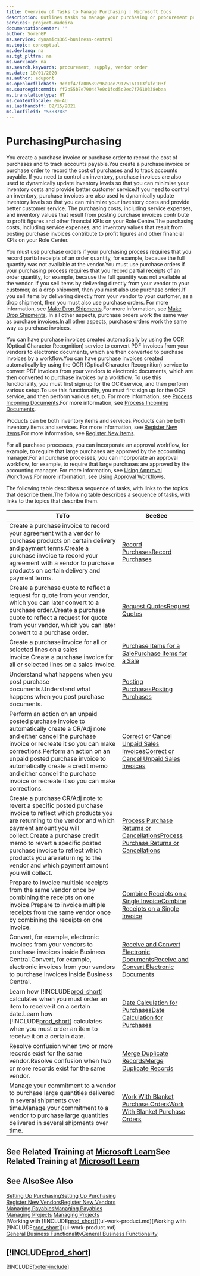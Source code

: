 ```yaml
---
title: Overview of Tasks to Manage Purchasing | Microsoft Docs
description: Outlines tasks to manage your purchasing or procurement processes, including how purchase invoices and purchase orders work.
services: project-madeira
documentationcenter: ''
author: SorenGP
ms.service: dynamics365-business-central
ms.topic: conceptual
ms.devlang: na
ms.tgt_pltfrm: na
ms.workload: na
ms.search.keywords: procurement, supply, vendor order
ms.date: 10/01/2020
ms.author: edupont
ms.openlocfilehash: 9cd1f47fa00539c96a9ee79175161113f4fe103f
ms.sourcegitcommit: ff2b55b7e790447e0c1fcd5c2ec7f7610338ebaa
ms.translationtype: HT
ms.contentlocale: en-AU
ms.lasthandoff: 02/15/2021
ms.locfileid: "5383783"
---
```

# <a name="purchasing"></a><span data-ttu-id="469ce-103">Purchasing</span><span class="sxs-lookup"><span data-stu-id="469ce-103">Purchasing</span></span>
<span data-ttu-id="469ce-104">You create a purchase invoice or purchase order to record the cost of purchases and to track accounts payable.</span><span class="sxs-lookup"><span data-stu-id="469ce-104">You create a purchase invoice or purchase order to record the cost of purchases and to track accounts payable.</span></span> <span data-ttu-id="469ce-105">If you need to control an inventory, purchase invoices are also used to dynamically update inventory levels so that you can minimise your inventory costs and provide better customer service.</span><span class="sxs-lookup"><span data-stu-id="469ce-105">If you need to control an inventory, purchase invoices are also used to dynamically update inventory levels so that you can minimize your inventory costs and provide better customer service.</span></span> <span data-ttu-id="469ce-106">The purchasing costs, including service expenses, and inventory values that result from posting purchase invoices contribute to profit figures and other financial KPIs on your Role Centre.</span><span class="sxs-lookup"><span data-stu-id="469ce-106">The purchasing costs, including service expenses, and inventory values that result from posting purchase invoices contribute to profit figures and other financial KPIs on your Role Center.</span></span>

<span data-ttu-id="469ce-107">You must use purchase orders if your purchasing process requires that you record partial receipts of an order quantity, for example, because the full quantity was not available at the vendor.</span><span class="sxs-lookup"><span data-stu-id="469ce-107">You must use purchase orders if your purchasing process requires that you record partial receipts of an order quantity, for example, because the full quantity was not available at the vendor.</span></span> <span data-ttu-id="469ce-108">If you sell items by delivering directly from your vendor to your customer, as a drop shipment, then you must also use purchase orders.</span><span class="sxs-lookup"><span data-stu-id="469ce-108">If you sell items by delivering directly from your vendor to your customer, as a drop shipment, then you must also use purchase orders.</span></span> <span data-ttu-id="469ce-109">For more information, see [Make Drop Shipments](sales-how-drop-shipment.md).</span><span class="sxs-lookup"><span data-stu-id="469ce-109">For more information, see [Make Drop Shipments](sales-how-drop-shipment.md).</span></span> <span data-ttu-id="469ce-110">In all other aspects, purchase orders work the same way as purchase invoices.</span><span class="sxs-lookup"><span data-stu-id="469ce-110">In all other aspects, purchase orders work the same way as purchase invoices.</span></span>

<span data-ttu-id="469ce-111">You can have purchase invoices created automatically by using the OCR (Optical Character Recognition) service to convert PDF invoices from your vendors to electronic documents, which are then converted to purchase invoices by a workflow.</span><span class="sxs-lookup"><span data-stu-id="469ce-111">You can have purchase invoices created automatically by using the OCR (Optical Character Recognition) service to convert PDF invoices from your vendors to electronic documents, which are then converted to purchase invoices by a workflow.</span></span> <span data-ttu-id="469ce-112">To use this functionality, you must first sign up for the OCR service, and then perform various setup.</span><span class="sxs-lookup"><span data-stu-id="469ce-112">To use this functionality, you must first sign up for the OCR service, and then perform various setup.</span></span> <span data-ttu-id="469ce-113">For more information, see [Process Incoming Documents](across-process-income-documents.md).</span><span class="sxs-lookup"><span data-stu-id="469ce-113">For more information, see [Process Incoming Documents](across-process-income-documents.md).</span></span>      

<span data-ttu-id="469ce-114">Products can be both inventory items and services.</span><span class="sxs-lookup"><span data-stu-id="469ce-114">Products can be both inventory items and services.</span></span> <span data-ttu-id="469ce-115">For more information, see [Register New Items](inventory-how-register-new-items.md).</span><span class="sxs-lookup"><span data-stu-id="469ce-115">For more information, see [Register New Items](inventory-how-register-new-items.md).</span></span>

<span data-ttu-id="469ce-116">For all purchase processes, you can incorporate an approval workflow, for example, to require that large purchases are approved by the accounting manager.</span><span class="sxs-lookup"><span data-stu-id="469ce-116">For all purchase processes, you can incorporate an approval workflow, for example, to require that large purchases are approved by the accounting manager.</span></span> <span data-ttu-id="469ce-117">For more information, see [Using Approval Workflows](across-how-use-approval-workflows.md).</span><span class="sxs-lookup"><span data-stu-id="469ce-117">For more information, see [Using Approval Workflows](across-how-use-approval-workflows.md).</span></span>

<span data-ttu-id="469ce-118">The following table describes a sequence of tasks, with links to the topics that describe them.</span><span class="sxs-lookup"><span data-stu-id="469ce-118">The following table describes a sequence of tasks, with links to the topics that describe them.</span></span>

| <span data-ttu-id="469ce-119">To</span><span class="sxs-lookup"><span data-stu-id="469ce-119">To</span></span> | <span data-ttu-id="469ce-120">See</span><span class="sxs-lookup"><span data-stu-id="469ce-120">See</span></span> |
| --- | --- |
| <span data-ttu-id="469ce-121">Create a purchase invoice to record your agreement with a vendor to purchase products on certain delivery and payment terms.</span><span class="sxs-lookup"><span data-stu-id="469ce-121">Create a purchase invoice to record your agreement with a vendor to purchase products on certain delivery and payment terms.</span></span> |[<span data-ttu-id="469ce-122">Record Purchases</span><span class="sxs-lookup"><span data-stu-id="469ce-122">Record Purchases</span></span>](purchasing-how-record-purchases.md) |
|<span data-ttu-id="469ce-123">Create a purchase quote to reflect a request for quote from your vendor, which you can later convert to a purchase order.</span><span class="sxs-lookup"><span data-stu-id="469ce-123">Create a purchase quote to reflect a request for quote from your vendor, which you can later convert to a purchase order.</span></span>|[<span data-ttu-id="469ce-124">Request Quotes</span><span class="sxs-lookup"><span data-stu-id="469ce-124">Request Quotes</span></span>](purchasing-how-request-quotes.md)|
| <span data-ttu-id="469ce-125">Create a purchase invoice for all or selected lines on a sales invoice.</span><span class="sxs-lookup"><span data-stu-id="469ce-125">Create a purchase invoice for all or selected lines on a sales invoice.</span></span> |[<span data-ttu-id="469ce-126">Purchase Items for a Sale</span><span class="sxs-lookup"><span data-stu-id="469ce-126">Purchase Items for a Sale</span></span>](purchasing-how-purchase-products-sale.md) |
|<span data-ttu-id="469ce-127">Understand what happens when you post purchase documents.</span><span class="sxs-lookup"><span data-stu-id="469ce-127">Understand what happens when you post purchase documents.</span></span>|[<span data-ttu-id="469ce-128">Posting Purchases</span><span class="sxs-lookup"><span data-stu-id="469ce-128">Posting Purchases</span></span>](ui-post-purchases.md)|
| <span data-ttu-id="469ce-129">Perform an action on an unpaid posted purchase invoice to automatically create a CR/Adj note and either cancel the purchase invoice or recreate it so you can make corrections.</span><span class="sxs-lookup"><span data-stu-id="469ce-129">Perform an action on an unpaid posted purchase invoice to automatically create a credit memo and either cancel the purchase invoice or recreate it so you can make corrections.</span></span> |[<span data-ttu-id="469ce-130">Correct or Cancel Unpaid Sales Invoices</span><span class="sxs-lookup"><span data-stu-id="469ce-130">Correct or Cancel Unpaid Sales Invoices</span></span>](purchasing-how-correct-cancel-unpaid-purchase-invoices.md) |
| <span data-ttu-id="469ce-131">Create a purchase CR/Adj note to revert a specific posted purchase invoice to reflect which products you are returning to the vendor and which payment amount you will collect.</span><span class="sxs-lookup"><span data-stu-id="469ce-131">Create a purchase credit memo to revert a specific posted purchase invoice to reflect which products you are returning to the vendor and which payment amount you will collect.</span></span> |[<span data-ttu-id="469ce-132">Process Purchase Returns or Cancellations</span><span class="sxs-lookup"><span data-stu-id="469ce-132">Process Purchase Returns or Cancellations</span></span>](purchasing-how-register-new-vendors.md) |
|<span data-ttu-id="469ce-133">Prepare to invoice multiple receipts from the same vendor once by combining the receipts on one invoice.</span><span class="sxs-lookup"><span data-stu-id="469ce-133">Prepare to invoice multiple receipts from the same vendor once by combining the receipts on one invoice.</span></span>|[<span data-ttu-id="469ce-134">Combine Receipts on a Single Invoice</span><span class="sxs-lookup"><span data-stu-id="469ce-134">Combine Receipts on a Single Invoice</span></span>](purchasing-how-to-combine-receipts.md)|
|<span data-ttu-id="469ce-135">Convert, for example, electronic invoices from your vendors to purchase invoices inside Business Central.</span><span class="sxs-lookup"><span data-stu-id="469ce-135">Convert, for example, electronic invoices from your vendors to purchase invoices inside Business Central.</span></span>|[<span data-ttu-id="469ce-136">Receive and Convert Electronic Documents</span><span class="sxs-lookup"><span data-stu-id="469ce-136">Receive and Convert Electronic Documents</span></span>](purchasing-how-to-receive-and-convert-electronic-documents.md)|
| <span data-ttu-id="469ce-137">Learn how [!INCLUDE[prod_short](includes/prod_short.md)] calculates when you must order an item to receive it on a certain date.</span><span class="sxs-lookup"><span data-stu-id="469ce-137">Learn how [!INCLUDE[prod_short](includes/prod_short.md)] calculates when you must order an item to receive it on a certain date.</span></span>|[<span data-ttu-id="469ce-138">Date Calculation for Purchases</span><span class="sxs-lookup"><span data-stu-id="469ce-138">Date Calculation for Purchases</span></span>](purchasing-date-calculation-for-purchases.md)|
|<span data-ttu-id="469ce-139">Resolve confusion when two or more records exist for the same vendor.</span><span class="sxs-lookup"><span data-stu-id="469ce-139">Resolve confusion when two or more records exist for the same vendor.</span></span>|[<span data-ttu-id="469ce-140">Merge Duplicate Records</span><span class="sxs-lookup"><span data-stu-id="469ce-140">Merge Duplicate Records</span></span>](sales-how-merge-duplicate-records.md)|
|<span data-ttu-id="469ce-141">Manage your commitment to a vendor to purchase large quantities delivered in several shipments over time.</span><span class="sxs-lookup"><span data-stu-id="469ce-141">Manage your commitment to a vendor to purchase large quantities delivered in several shipments over time.</span></span>|[<span data-ttu-id="469ce-142">Work With Blanket Purchase Orders</span><span class="sxs-lookup"><span data-stu-id="469ce-142">Work With Blanket Purchase Orders</span></span>](sales-how-to-create-blanket-sales-orders.md)|

## <a name="see-related-training-at-microsoft-learn"></a><span data-ttu-id="469ce-143">See Related Training at [Microsoft Learn](/learn/paths/purchase-items-services-dynamics-365-business-central/)</span><span class="sxs-lookup"><span data-stu-id="469ce-143">See Related Training at [Microsoft Learn](/learn/paths/purchase-items-services-dynamics-365-business-central/)</span></span>

## <a name="see-also"></a><span data-ttu-id="469ce-144">See Also</span><span class="sxs-lookup"><span data-stu-id="469ce-144">See Also</span></span>
[<span data-ttu-id="469ce-145">Setting Up Purchasing</span><span class="sxs-lookup"><span data-stu-id="469ce-145">Setting Up Purchasing</span></span>](purchasing-setup-purchasing.md)  
[<span data-ttu-id="469ce-146">Register New Vendors</span><span class="sxs-lookup"><span data-stu-id="469ce-146">Register New Vendors</span></span>](purchasing-how-register-new-vendors.md)  
[<span data-ttu-id="469ce-147">Managing Payables</span><span class="sxs-lookup"><span data-stu-id="469ce-147">Managing Payables</span></span>](payables-manage-payables.md)  
<span data-ttu-id="469ce-148">[Managing Projects](projects-manage-projects.md)  </span><span class="sxs-lookup"><span data-stu-id="469ce-148">[Managing Projects](projects-manage-projects.md)  </span></span>  
<span data-ttu-id="469ce-149">[Working with [!INCLUDE[prod_short](includes/prod_short.md)]](ui-work-product.md)</span><span class="sxs-lookup"><span data-stu-id="469ce-149">[Working with [!INCLUDE[prod_short](includes/prod_short.md)]](ui-work-product.md)</span></span>  
[<span data-ttu-id="469ce-150">General Business Functionality</span><span class="sxs-lookup"><span data-stu-id="469ce-150">General Business Functionality</span></span>](ui-across-business-areas.md)

## [!INCLUDE[prod_short](includes/free_trial_md.md)]  


[!INCLUDE[footer-include](includes/footer-banner.md)]